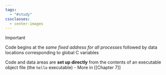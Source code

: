 ```yaml
---
tags:
  - "#study"
cssclasses:
  - center-images
---
```


> [!important] 
> Code begins at the *same fixed address for all processes* followed by data locations corresponding to global C variables


Code and data areas are **set up directly** from the contents of an executable object file (the `hello` executable) - More in [[Chapter 7]]